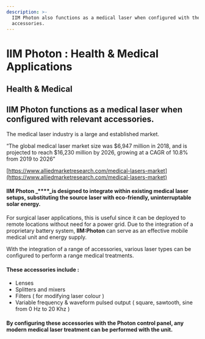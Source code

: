 ```yaml
---
description: >-
  IIM Photon also functions as a medical laser when configured with the relevant
  accessories.
---
```


# IIM Photon : Health & Medical Applications

## Health & Medical

## IIM Photon functions as a medical laser when configured with relevant accessories.

The medical laser industry is a large and established market. 

“The global medical laser market size was $6,947 million in 2018, and is projected to reach $16,230 million by 2026, growing at a CAGR of 10.8% from 2019 to 2026”

[https://www.alliedmarketresearch.com/medical-lasers-market](https://www.alliedmarketresearch.com/medical-lasers-market)  


#### **IIM Photon** _****_is designed to integrate within existing medical laser setups, substituting the source laser with eco-friendly, uninterruptable solar energy.

For surgical laser applications, this is useful since it can be deployed to remote locations without need for a power grid. Due to the integration of a proprietary battery system, **IIM:Photon** can serve as an effective mobile medical unit and energy supply.

With the integration of a range of accessories, various laser types can be configured to perform a range medical treatments. 

#### These accessories include : 

* Lenses
* Splitters and mixers
* Filters \( for modifying laser colour \)
* Variable frequency & waveform pulsed output \( square, sawtooth, sine from 0 Hz to 20 Khz  \)

#### By configuring these accessories with the Photon control panel, any modern medical laser treatment can be performed with the unit. 

